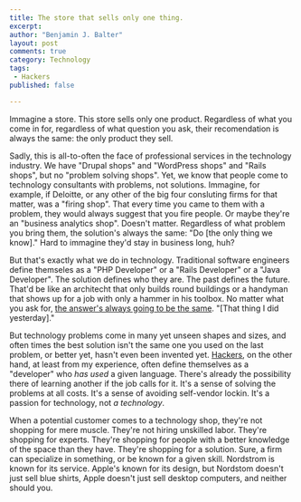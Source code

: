 ```yaml
---
title: The store that sells only one thing.
excerpt: 
author: "Benjamin J. Balter"
layout: post
comments: true
category: Technology
tags: 
 - Hackers
published: false

---
```


Immagine a store. This store sells only one product. Regardless of what you come in for, regardless of what question you ask, their recomendation is always the same: the only product they sell.

Sadly, this is all-to-often the face of professional services in the technology industry. We have "Drupal shops" and "WordPress shops" and "Rails shops", but no "problem solving shops". Yet, we know that people come to technology consultants with problems, not solutions. Immagine, for example, if Deloitte, or any other of the big four consluting firms for that matter, was a "firing shop". That every time you came to them with a problem, they would always suggest that you fire people. Or maybe they're an "business analytics shop". Doesn't matter. Regardless of what problem you bring them, the solution's always the same: "Do [the only thing we know]." Hard to immagine they'd stay in business long, huh?

But that's exactly what we do in technology. Traditional software engineers define themseles as a "PHP Developer" or a "Rails Developer" or a "Java Developer". The solution defines who they are. The past defines the future. That'd be like an architecht that only builds round buildings or a handyman that shows up for a job with only a hammer in his toolbox. No matter what you ask for, [the answer's always going to be the same](http://xkcd.com/801/). "[That thing I did yesterday]."

But technology problems come in many yet unseen shapes and sizes, and often times the best solution isn't the same one you used on the last problem, or better yet, hasn't even been invented yet. [Hackers](http://ben.balter.com/2013/02/16/what-is-a-hacker/), on the other hand, at least from my experience, often define themselves as a "developer" who *has used* a given language. There's already the possibility there of learning another if the job calls for it. It's a sense of solving the problems at all costs. It's a sense of avoiding self-vendor lockin. It's a passion for technology, not *a technology*.

When a potential customer comes to a technology shop, they're not shopping for mere muscle. They're not hiring unskilled labor. They're shopping for experts. They're shopping for people with a better knowledge of the space than they have. They're shopping for a solution. Sure, a firm can specialize in something, or be known for a given skill. Nordstrom is known for its service. Apple's known for its design, but Nordstom doesn't just sell blue shirts, Apple doesn't just sell desktop computers, and neither should you. 